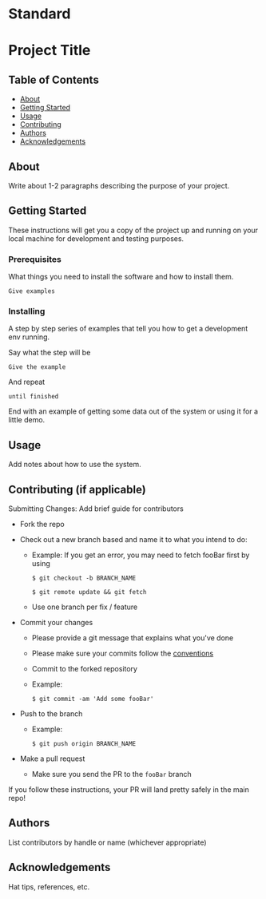 # Standard

# **Project Title**

## **Table of Contents**

- [About](#About)
- [Getting Started](https://www.notion.so/Standard-2f295cc2fb864c57a80b0b8fbd061f56)
- [Usage](https://www.notion.so/Standard-2f295cc2fb864c57a80b0b8fbd061f56)
- [Contributing](https://www.notion.so/Standard-2f295cc2fb864c57a80b0b8fbd061f56)
- [Authors](https://www.notion.so/Standard-2f295cc2fb864c57a80b0b8fbd061f56)
- [Acknowledgements](https://www.notion.so/Standard-2f295cc2fb864c57a80b0b8fbd061f56)

## **About**

Write about 1-2 paragraphs describing the purpose of your project.

## **Getting Started**

These instructions will get you a copy of the project up and running on your local machine for development and testing purposes.

### **Prerequisites**

What things you need to install the software and how to install them.

`Give examples`

### **Installing**

A step by step series of examples that tell you how to get a development env running.

Say what the step will be

`Give the example`

And repeat

`until finished`

End with an example of getting some data out of the system or using it for a little demo.

## **Usage**

Add notes about how to use the system.

## Contributing (if applicable)

Submitting Changes: Add brief guide for contributors

- Fork the repo
- Check out a new branch based and name it to what you intend to do:
    - Example: If you get an error, you may need to fetch fooBar first by using
        
        `$ git checkout -b BRANCH_NAME`
        
        `$ git remote update && git fetch`
        
    - Use one branch per fix / feature
- Commit your changes
    - Please provide a git message that explains what you've done
    - Please make sure your commits follow the [conventions](https://gist.github.com/robertpainsi/b632364184e70900af4ab688decf6f53#file-commit-message-guidelines-md)
    - Commit to the forked repository
    - Example:
        
        `$ git commit -am 'Add some fooBar'`
        
- Push to the branch
    - Example:
        
        `$ git push origin BRANCH_NAME`
        
- Make a pull request
    - Make sure you send the PR to the `fooBar` branch

If you follow these instructions, your PR will land pretty safely in the main repo!

## Authors

List contributors by handle or name (whichever appropriate)

## Acknowledgements

Hat tips, references, etc.

